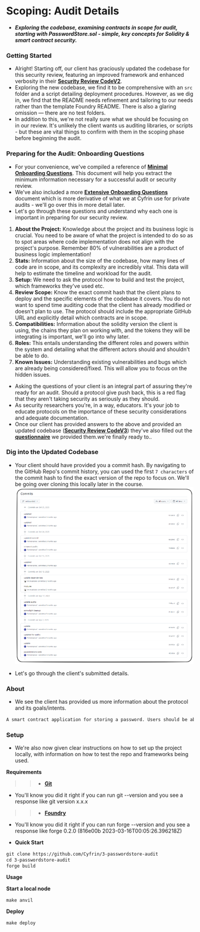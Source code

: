 # Scoping: Audit Details
- ***Exploring the codebase, examining contracts in scope for audit, starting with PasswordStore.sol - simple, key concepts for Solidity & smart contract security.***

### Getting Started
- Alright! Starting off, our client has graciously updated the codebase for this security review, featuring an improved framework and enhanced verbosity in their **[Security Review CodeV2](https://github.com/Cyfrin/3-passwordstore-audit)**.
- Exploring the new codebase, we find it to be comprehensive with an `src` folder and a script detailing deployment procedures. However, as we dig in, we find that the README needs refinement and tailoring to our needs rather than the template Foundry README. There is also a glaring omission — there are no test folders.
- In addition to this, we're not really sure what we should be focusing on in our review. It's unlikely the client wants us auditing libraries, or scripts - but these are vital things to confirm with them in the scoping phase before beginning the audit.

### Preparing for the Audit: Onboarding Questions
- For your convenience, we've compiled a reference of **[Minimal Onboarding Questions](https://github.com/Cyfrin/security-and-auditing-full-course-s23/blob/main/minimal-onboarding-questions.md)**. This document will help you extract the minimum information necessary for a successful audit or security review.
- We've also included a more **[Extensive Onboarding Questions](https://github.com/Cyfrin/security-and-auditing-full-course-s23/blob/main/extensive-onboarding-questions.md)** document which is more derivative of what we at Cyfrin use for private audits - we'll go over this in more detail later.
- Let's go through these questions and understand why each one is important in preparing for our security review.

1. **About the Project:** Knowledge about the project and its business logic is crucial. You need to be aware of what the project is intended to do so as to spot areas where code implementation does not align with the project's purpose. Remember 80% of vulnerabilities are a product of business logic implementation!
2. **Stats:** Information about the size of the codebase, how many lines of code are in scope, and its complexity are incredibly vital. This data will help to estimate the timeline and workload for the audit.
3. **Setup:** We need to ask the protocol how to build and test the project, which frameworks they've used etc.
4. **Review Scope:** Know the exact commit hash that the client plans to deploy and the specific elements of the codebase it covers. You do not want to spend time auditing code that the client has already modified or doesn't plan to use. The protocol should include the appropriate GitHub URL and explicitly detail which contracts are in scope.
5. **Compatibilities:** Information about the solidity version the client is using, the chains they plan on working with, and the tokens they will be integrating is important, we'll go into why later.
6. **Roles:** This entails understanding the different roles and powers within the system and detailing what the different actors should and shouldn't be able to do.
7. **Known Issues:** Understanding existing vulnerabilities and bugs which are already being considered/fixed. This will allow you to focus on the hidden issues.

- Asking the questions of your client is an integral part of assuring they're ready for an audit. Should a protocol give push back, this is a red flag that they aren't taking security as seriously as they should.
- As security researchers you're, in a way, educators. It's your job to educate protocols on the importance of these security considerations and adequate documentation.
- Once our client has provided answers to the above and provided an updated codebase (**[Security Review CodeV3](https://github.com/Cyfrin/3-passwordstore-audit/tree/onboarded)**) they've also filled out the **[questionnaire](https://github.com/Cyfrin/3-passwordstore-audit/blob/onboarded/minimal-onboarding-filled.md)** we provided them.we're finally ready to..

### Dig into the Updated Codebase
- Your client should have provided you a commit hash. By navigating to the GitHub Repo's commit history, you can used the first `7 characters` of the commit hash to find the exact version of the repo to focus on. We'll be going over cloning this locally later in the course.
![alt text](<Images/image copy.png>)

- Let's go through the client's submitted details.

### About
- We see the client has provided us more information about the protocol and its goals/intents.

```md
A smart contract application for storing a password. Users should be able to store a password and then retrieve it later. Others should not be able to access the password.
```

### Setup
- We're also now given clear instructions on how to set up the project locally, with information on how to test the repo and frameworks being used.

**Requirements**

>> * **[Git](https://git-scm.com/book/en/v2/Getting-Started-Installing-Git)**
  * You'll know you did it right if you can run git --version and you see a response like git version x.x.x

>> * **[Foundry](https://getfoundry.sh/)**
  * You'll know you did it right if you can run forge --version and you see a response like forge 0.2.0 (816e00b 2023-03-16T00:05:26.396218Z)

- **Quick Start**

```shell
git clone https://github.com/Cyfrin/3-passwordstore-audit
cd 3-passwordstore-audit
forge build
```

**Usage**

**Start a local node**

```shell
make anvil
```

**Deploy**

```shell
make deploy
```
